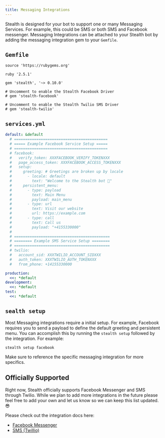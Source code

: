 ```yaml
---
title: Messaging Integrations
---
```


Stealth is designed for your bot to support one or many Messaging Services. For example, this could be SMS or both SMS and Facebook messenger. Messaging Integrations can be attached to your Stealth bot by adding the messaging integration gem to your `Gemfile`.

## `Gemfile`

```
source 'https://rubygems.org'

ruby '2.5.1'

gem 'stealth', '~> 0.10.0'

# Uncomment to enable the Stealth Facebook Driver
# gem 'stealth-facebook'

# Uncomment to enable the Stealth Twilio SMS Driver
# gem 'stealth-twilio'
```


## `services.yml`

```yml
default: &default
  # ==========================================
  # ===== Example Facebook Service Setup =====
  # ==========================================
  # facebook:
  #   verify_token: XXXFACEBOOK_VERIFY_TOKENXXX
  #   page_access_token: XXXFACEBOOK_ACCESS_TOKENXXX
  #   setup:
  #     greeting: # Greetings are broken up by locale
  #       - locale: default
  #         text: "Welcome to the Stealth bot 🤖"
  #     persistent_menu:
  #       - type: payload
  #         text: Main Menu
  #         payload: main_menu
  #       - type: url
  #         text: Visit our website
  #         url: https://example.com
  #       - type: call
  #         text: Call us
  #         payload: "+4155330000"
  #
  # ===========================================
  # ======== Example SMS Service Setup ========
  # ===========================================
  # twilio:
  #   account_sid: XXXTWILIO_ACCOUNT_SIDXXX
  #   auth_token: XXXTWILIO_AUTH_TOKENXXX
  #   from_phone: +14155330000

production:
  <<: *default
development:
  <<: *default
test:
  <<: *default

```

## `sealth setup`

Most Messaging integrations require a initial setup. For example, Facebook requires you to send a payload to define the default greeting and persistent menu. You can accomplish this by running the `stealth setup` followed by the integration. For example:

`stealth setup facebook`

Make sure to reference the specific messaging integration for more specifics.

## Officially Supported

Right now, Stealth officially supports Facebook Messenger and SMS through Twilio. While we plan to add more integrations in the future please feel free to add your own and let us know so we can keep this list updated. 😎

Please check out the integration docs here:

* [Facebook Messenger](https://github.com/hellostealth/stealth-facebook)
* [SMS (Twillio)](https://github.com/hellostealth/stealth-twilio)
